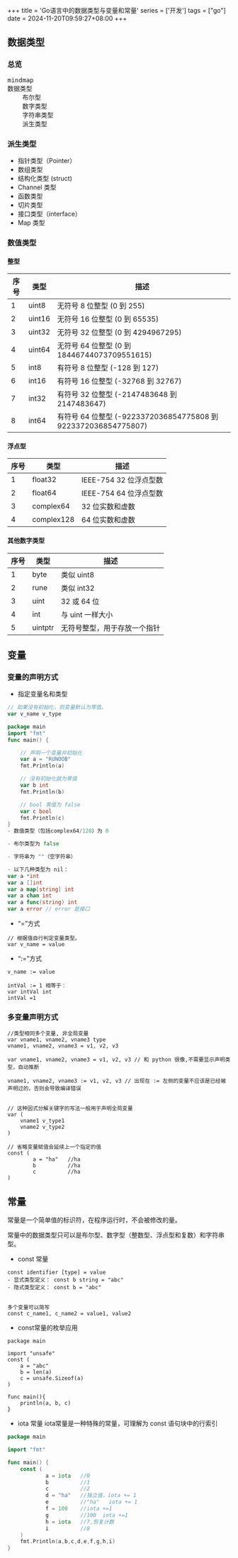 +++
title = 'Go语言中的数据类型与变量和常量'
series = ['开发']
tags = ["go"]
date = 2024-11-20T09:59:27+08:00
+++
## 数据类型
### 总览
<pre class="mermaid">
mindmap
数据类型
    布尔型
    数字类型
    字符串类型
    派生类型
</pre>
### 派生类型
- 指针类型（Pointer）
- 数组类型
- 结构化类型 (struct)
- Channel 类型
- 函数类型
- 切片类型
- 接口类型（interface）
- Map 类型

### 数值类型
#### 整型
| 序号 | 类型      | 描述                                 |
|------|-----------|--------------------------------------|
| 1    | uint8    | 无符号 8 位整型 (0 到 255)          |
| 2    | uint16   | 无符号 16 位整型 (0 到 65535)       |
| 3    | uint32   | 无符号 32 位整型 (0 到 4294967295)  |
| 4    | uint64   | 无符号 64 位整型 (0 到 18446744073709551615) |
| 5    | int8     | 有符号 8 位整型 (-128 到 127)       |
| 6    | int16    | 有符号 16 位整型 (-32768 到 32767)  |
| 7    | int32    | 有符号 32 位整型 (-2147483648 到 2147483647) |
| 8    | int64    | 有符号 64 位整型 (-9223372036854775808 到 9223372036854775807) |

#### 浮点型
| 序号 | 类型      | 描述                                  |
|------|-----------|---------------------------------------|
| 1    | float32  | IEEE-754 32 位浮点型数                |
| 2    | float64  | IEEE-754 64 位浮点型数                |
| 3    | complex64 | 32 位实数和虚数                       |
| 4    | complex128| 64 位实数和虚数                       |

#### 其他数字类型
| 序号 | 类型      | 描述                                  |
|------|-----------|---------------------------------------|
| 1    | byte     | 类似 uint8                            |
| 2    | rune     | 类似 int32                            |
| 3    | uint     | 32 或 64 位                          |
| 4    | int      | 与 uint 一样大小                      |
| 5    | uintptr  | 无符号整型，用于存放一个指针         |

## 变量
### 变量的声明方式
- 指定变量名和类型
```go
// 如果没有初始化，则变量默认为零值。
var v_name v_type

package main
import "fmt"
func main() {

    // 声明一个变量并初始化
    var a = "RUNOOB"
    fmt.Println(a)

    // 没有初始化就为零值
    var b int
    fmt.Println(b)

    // bool 零值为 false
    var c bool
    fmt.Println(c)
}
- 数值类型（包括complex64/128）为 0

- 布尔类型为 false

- 字符串为 ""（空字符串）

- 以下几种类型为 nil：
var a *int
var a []int
var a map[string] int
var a chan int
var a func(string) int
var a error // error 是接口
```

- “=”方式
```
// 根据值自行判定变量类型。
var v_name = value
```
- “:=”方式
```
v_name := value

intVal := 1 相等于：
var intVal int
intVal =1
```

### 多变量声明方式
```
//类型相同多个变量, 非全局变量
var vname1, vname2, vname3 type
vname1, vname2, vname3 = v1, v2, v3

var vname1, vname2, vname3 = v1, v2, v3 // 和 python 很像,不需要显示声明类型，自动推断

vname1, vname2, vname3 := v1, v2, v3 // 出现在 := 左侧的变量不应该是已经被声明过的，否则会导致编译错误


// 这种因式分解关键字的写法一般用于声明全局变量
var (
    vname1 v_type1
    vname2 v_type2
)

// 省略变量赋值会延续上一个指定的值
const (
        a = "ha"   //ha
        b          //ha
        c          //ha
)
```

## 常量
常量是一个简单值的标识符，在程序运行时，不会被修改的量。

常量中的数据类型只可以是布尔型、数字型（整数型、浮点型和复数）和字符串型。
- const 常量
```
const identifier [type] = value
- 显式类型定义： const b string = "abc"
- 隐式类型定义： const b = "abc"


多个变量可以简写
const c_name1, c_name2 = value1, value2
```

- const常量的枚举应用
```
package main

import "unsafe"
const (
    a = "abc"
    b = len(a)
    c = unsafe.Sizeof(a)
)

func main(){
    println(a, b, c)
}
```
- iota 常量
iota常量是一种特殊的常量，可理解为 const 语句块中的行索引
```go
package main

import "fmt"

func main() {
    const (
            a = iota   //0
            b          //1
            c          //2
            d = "ha"   //独立值，iota += 1
            e          //"ha"   iota += 1
            f = 100    //iota +=1
            g          //100  iota +=1
            h = iota   //7,恢复计数
            i          //8
    )
    fmt.Println(a,b,c,d,e,f,g,h,i)
}
```